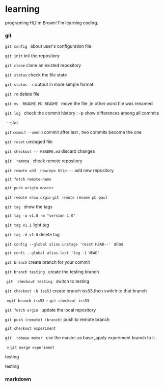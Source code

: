 # learning
programing
Hi,I'm Brown!
I'm learning coding.

### git 

`git config ` 	about user's configuration file 

`git init` init the repository

`git clone` clone an existed repository

`git status`   check the file state

`git status -s`  output in more simple format

`git rm`		delete file

`git mv  README.MD README ` move the file ,in other word file was renamed

`git log `   	check the commit history  : -p show differences among all commits

​						--stat  

`git` `commit` `--amend`  commit after last , two commits become the one 

`git reset`	unstaged file

`git checkout -- README.md` discard changes

`git  remote `  check remote repository   

`git remote add  newrepo http---`   add new repository

`git fetch remote-name ` 

`git push origin master`	

`git remote show orgin`  `git remote rename pb paul`

`git tag ` show the tags

`git tag -a v1.0 -m "version 1.0"`

`git tag v1.1`	 		  light tag

`git tag -d v1.0` 		delete tag

`git config --global alias.unstage 'reset HEAD--' ` alias

`git confi --global alias.last 'log -1 HEAD'`  

`git branch` 	create branch for your commit

`git branch testing `   create the testing branch 

​	`git  checkout testing ` switch to testing 

`git checkout -b iss53` create branch iss53,then switch to that branch

​      =`git branch iss53`   + `git checkout iss53`

`git fetch orgin ` 		update the local repository

`git push (remote) (branch)` push to remote branch 

`git checkout experiment ` 

`git  rebase mater ` 	use the master as base ,apply experiment branch to it .

​				=  `git merge experiment`

 





testing

testing



### markdown



